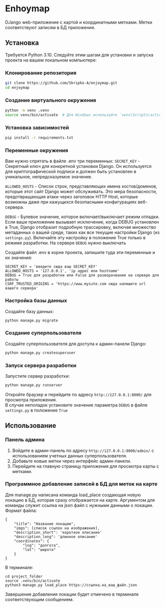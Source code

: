 # Enhoymap
DJango web-приложение с картой и координатными метками. Метки соответствуют записям в БД приложения.

## Установка

Требуется Python 3.10. Следуйте этим шагам для установки и запуска проекта на вашем локальном компьютере:

### Клонирование репозитория

```bash
git clone https://github.com/Skripko-A/enjoymap.git
cd enjoymap
```

### Создание виртуального окружения

```bash
python -m venv .venv
source venv/bin/activate  # Для Windows используйте `venv\Scripts\activate`
```

### Установка зависимостей

```bash
pip install -r requirements.txt
```

### Переменные окружения

Вам нужно спрятать в файле .env три переменных:
`SECRET_KEY` - Секретный ключ для конкретной установки Django. Он используется для 
криптографической подписи и должен быть установлен в уникальное, непредсказуемое 
значение.

`ALLOWED_HOSTS` - Список строк, представляющих имена хостов/доменов, которые этот 
сайт Django может обслуживать. Это мера безопасности, предотвращающая атаки через 
заголовок HTTP Host, которые возможны даже при кажущихся безопасными конфигурациях
веб-сервера.

`DEBUG` - Булевое значение, которое включает/выключает режим отладки. Если ваше 
приложение вызывает исключение, когда DEBUG установлен в True, Django отобразит 
подробную трассировку, включая множество метаданных о вашей среде, таких как все 
текущие настройки Django (из `settings.py`). Включайте эту настройку в положение True
только в режиме разработки. На сервере `DEBUG` нужно выключать

Создайте файл .env в корне проекта, запишите туда эти переменные и их значения:
```
SECRET_KEY = 'введите сюда ваш SECRET_KEY'
ALLOWED_HOSTS = '127.0.0.1', 'ip адрес или hostname'
DEBUG = True для разработки или False для разворачвания на сервере для работы
CSRF_TRUSTED_ORIGINS = 'https://www.mysute.com сюда напишите url вашего сервера'
```

### Настройка базы данных

Создайте базу данных:

```bash
python manage.py migrate
```

### Создание суперпользователя

Создайте суперпользователя для доступа к админ-панели Django:

```bash
python manage.py createsuperuser
```

### Запуск сервера разработки

Запустите сервер разработки:

```bash
python manage.py runserver
```

Откройте браузер и перейдите по адресу `http://127.0.0.1:8000/` для просмотра приложения.  
В случае неполадок установите значение параметра `DEBUG` в файле `settings.py` в положение `True`
## Использование
###  Панель админа
1. Войдите в админ-панель по адресу `http://127.0.0.1:8000/admin/` с использованием учетных данных суперпользователя.
2. Добавьте новые метки через интерфейс админ-панели.
3. Перейдите на главную страницу приложения для просмотра карты с метками.

###  Программное добавление записей в БД для меток на карте
Для manage.py написана команда load_place создающая новую локацию в БД, которая сразу отображается на карте.
Аргументом для команды служит ссылка на json файл с нужными данными о локации.
Формат файла:

```
{
    "title": "Название локации",
    "imgs": [список ссылок на изображения],
    "description_short": 'короткое описание'
    "description_long": 'длинное описание'
    "coordinates": {
        "lng": "долгота",
        "lat": "широта"
    }
}
```
В терминале:
```commandline
cd project_folder
source .venv/bin/activate
python3 manage.py load_place https://ссылка.на_ваш_файл.json
```
Завершение добавления локации будет отмечено в терминале соответствующим сообщением.